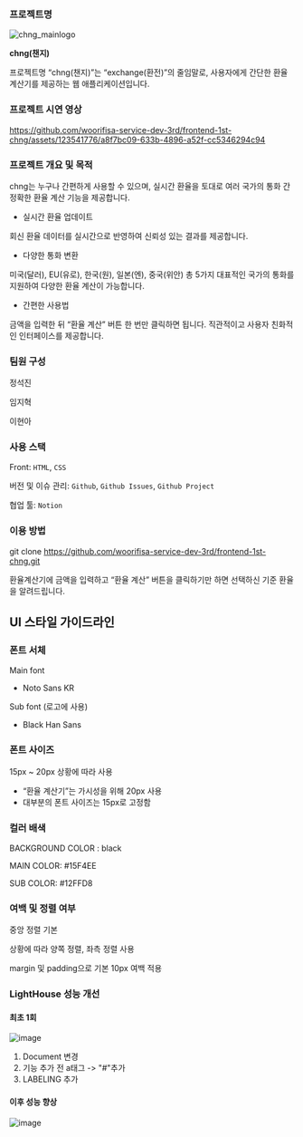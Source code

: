 ### 프로젝트명

![chng_mainlogo](https://github.com/woorifisa-service-dev-3rd/frontend-1st-chng/assets/128590006/1b0e79cd-1281-42cb-9202-755808c9ddcd)

**chng(챈지)**

프로젝트명 “chng(챈지)”는 “exchange(환전)”의 줄임말로, 사용자에게 간단한 환율 계산기를 제공하는 웹 애플리케이션입니다.



### 프로젝트 시연 영상

https://github.com/woorifisa-service-dev-3rd/frontend-1st-chng/assets/123541776/a8f7bc09-633b-4896-a52f-cc5346294c94


### 프로젝트 개요 및 목적

chng는 누구나 간편하게 사용할 수 있으며, 실시간 환율을 토대로 여러 국가의 통화 간 정확한 환율 계산 기능을 제공합니다.

- 실시간 환율 업데이트

회신 환율 데이터를 실시간으로 반영하여 신뢰성 있는 결과를 제공합니다.

- 다양한 통화 변환

미국(달러), EU(유로), 한국(원), 일본(엔), 중국(위안) 총 5가지 대표적인 국가의 통화를 지원하여 다양한 환율 계산이 가능합니다.

- 간편한 사용법

금액을 입력한 뒤 “환율 계산” 버튼 한 번만 클릭하면 됩니다. 직관적이고 사용자 친화적인 인터페이스를 제공합니다.

  

### 팀원 구성

정석진

임지혁

이현아

  

### 사용 스택

Front: `HTML`, `CSS`

버전 및 이슈 관리: `Github`, `Github Issues`, `Github Project`

협업 툴: `Notion`

  

### 이용 방법

git clone https://github.com/woorifisa-service-dev-3rd/frontend-1st-chng.git

환율계산기에 금액을 입력하고 “환율 계산” 버튼을 클릭하기만 하면 선택하신 기준 환율을 알려드립니다.

  

## UI 스타일 가이드라인

### 폰트 서체

Main font

- Noto Sans KR

Sub font (로고에 사용)

- Black Han Sans

  

### 폰트 사이즈

15px ~ 20px 상황에 따라 사용

- “환율 계산기”는 가시성을 위해 20px 사용
- 대부분의 폰트 사이즈는 15px로 고정함

  

### 컬러 배색

BACKGROUND COLOR : black

MAIN COLOR:  #15F4EE 

SUB COLOR: #12FFD8

  

### 여백 및 정렬 여부

중앙 정렬 기본

상황에 따라 양쪽 정렬, 좌측 정렬 사용

margin 및 padding으로 기본 10px 여백 적용


### LightHouse 성능 개선


#### 최초 1회
![image](https://github.com/woorifisa-service-dev-3rd/frontend-1st-chng/assets/123541776/560bd3cd-bb57-4094-b6b9-1c8a649a7b87)

1. Document 변경
2. 기능 추가 전 a태그 -> "#"추가
3. LABELING 추가

#### 이후 성능 향상

![image](https://github.com/woorifisa-service-dev-3rd/frontend-1st-chng/assets/123541776/7c186cdf-0006-41e3-b759-dc1acac28ba6)
